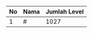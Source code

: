 | No | Nama            | Jumlah Level |
|----|-----------------|--------------|
| 1  | #    |    1027        |
